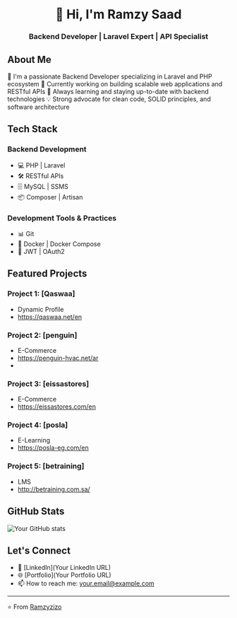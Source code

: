 <!-- Header -->
<h1 align="center">👋 Hi, I'm Ramzy Saad</h1>
<h3 align="center">Backend Developer | Laravel Expert | API Specialist</h3>

<!-- About Me -->
## About Me
🚀 I'm a passionate Backend Developer specializing in Laravel and PHP ecosystem
💼 Currently working on building scalable web applications and RESTful APIs
🌱 Always learning and staying up-to-date with backend technologies
💡 Strong advocate for clean code, SOLID principles, and software architecture

<!-- Tech Stack -->
## Tech Stack
### Backend Development
- 💻 PHP | Laravel
- 🛠 RESTful APIs
- 🗄️ MySQL | SSMS
- 📦 Composer | Artisan

### Development Tools & Practices
- 📊 Git
- 🐳 Docker | Docker Compose
- 🔐 JWT | OAuth2

<!-- Projects -->
## Featured Projects
### Project 1: [Qaswaa]
- Dynamic Profile
- https://qaswaa.net/en

### Project 2: [penguin]
- E-Commerce
- https://penguin-hvac.net/ar
- 
### Project 3: [eissastores]
- E-Commerce
- https://eissastores.com/en

### Project 4: [posla]
- E-Learning
- https://posla-eg.com/en

### Project 5: [betraining]
- LMS
- http://betraining.com.sa/

<!-- GitHub Stats -->
## GitHub Stats
![Your GitHub stats](https://github-readme-stats.vercel.app/api?username=Ramzyzizo&show_icons=true&theme=radical)

<!-- Connect -->
## Let's Connect
- 💼 [LinkedIn](Your LinkedIn URL)
- 🌐 [Portfolio](Your Portfolio URL)
- 📫 How to reach me: your.email@example.com

<!-- Footer -->
---
⭐️ From [Ramzyzizo](https://github.com/Ramzyzizo)
